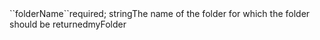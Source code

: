 <tr><td>``folderName``</td><td>required; string</td><td>The name of the folder for which the folder should be returned</td><td>myFolder</td><td></td></tr>
